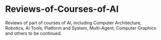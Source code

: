 # Reviews-of-Courses-of-AI
Reviews of part of courses of AI, including Computer Architecture, Robotics, AI Tools, Platform and System, Multi-Agent, Computer Graphics and others to be continued.
